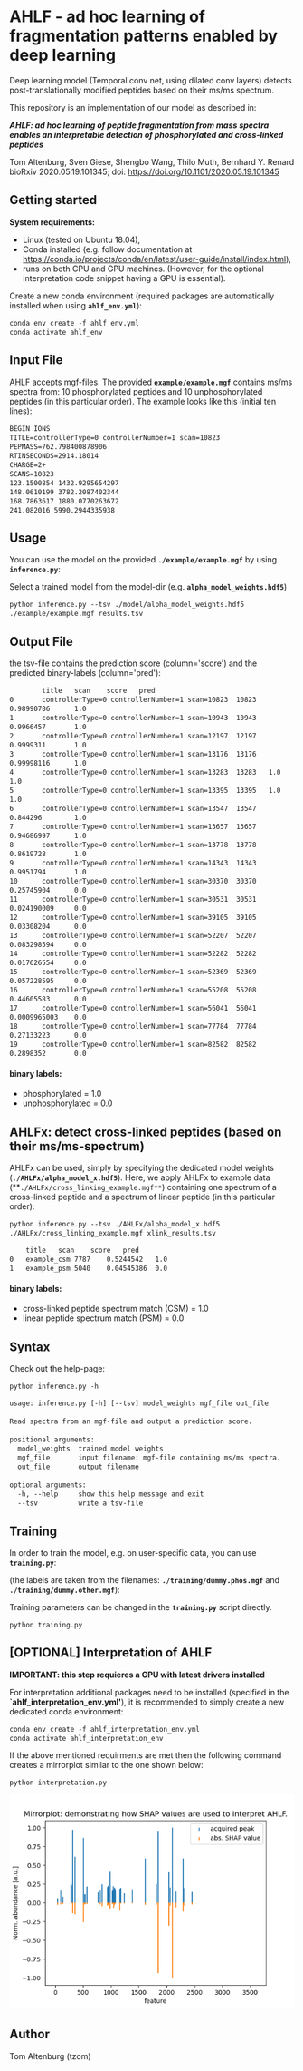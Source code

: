 # AHLF - ad hoc learning of fragmentation patterns enabled by deep learning

Deep learning model (Temporal conv net, using dilated conv layers) detects post-translationally modified peptides based on their ms/ms spectrum.

This repository is an implementation of our model as described in:

***AHLF: ad hoc learning of peptide fragmentation from mass spectra enables an interpretable detection of phosphorylated and cross-linked peptides***

Tom Altenburg, Sven Giese, Shengbo Wang, Thilo Muth, Bernhard Y. Renard  
bioRxiv 2020.05.19.101345; doi: https://doi.org/10.1101/2020.05.19.101345 

## Getting started

**System requirements:** 
- Linux (tested on Ubuntu 18.04),
- Conda installed (e.g. follow documentation at https://conda.io/projects/conda/en/latest/user-guide/install/index.html),
- runs on both CPU and GPU machines. (However, for the optional interpretation code snippet having a GPU is essential).

Create a new conda environment (required packages are automatically installed when using **`ahlf_env.yml`**):

```
conda env create -f ahlf_env.yml
conda activate ahlf_env
```

## Input File

AHLF accepts mgf-files. The provided **`example/example.mgf`** contains ms/ms spectra from: 10 phosphorylated peptides and 10 unphosphorylated peptides (in this particular order). 
The example looks like this (initial ten lines):

```
BEGIN IONS
TITLE=controllerType=0 controllerNumber=1 scan=10823
PEPMASS=762.798400878906
RTINSECONDS=2914.18014
CHARGE=2+
SCANS=10823
123.1500854 1432.9295654297 
148.0610199 3782.2087402344 
168.7863617 1880.0770263672 
241.082016 5990.2944335938 
```

## Usage

You can use the model on the provided **`./example/example.mgf`** by using **`inference.py`**:

Select a trained model from the model-dir (e.g. **`alpha_model_weights.hdf5`**)

```
python inference.py --tsv ./model/alpha_model_weights.hdf5 ./example/example.mgf results.tsv
```

## Output File

the tsv-file contains the prediction score (column='score') and the predicted binary-labels (column='pred'):

```
        title   scan    score   pred
0       controllerType=0 controllerNumber=1 scan=10823  10823   0.98990786      1.0
1       controllerType=0 controllerNumber=1 scan=10943  10943   0.9966457       1.0
2       controllerType=0 controllerNumber=1 scan=12197  12197   0.9999311       1.0
3       controllerType=0 controllerNumber=1 scan=13176  13176   0.99998116      1.0
4       controllerType=0 controllerNumber=1 scan=13283  13283   1.0     1.0
5       controllerType=0 controllerNumber=1 scan=13395  13395   1.0     1.0
6       controllerType=0 controllerNumber=1 scan=13547  13547   0.844296        1.0
7       controllerType=0 controllerNumber=1 scan=13657  13657   0.94686997      1.0
8       controllerType=0 controllerNumber=1 scan=13778  13778   0.8619728       1.0
9       controllerType=0 controllerNumber=1 scan=14343  14343   0.9951794       1.0
10      controllerType=0 controllerNumber=1 scan=30370  30370   0.25745904      0.0
11      controllerType=0 controllerNumber=1 scan=30531  30531   0.024190009     0.0
12      controllerType=0 controllerNumber=1 scan=39105  39105   0.03308204      0.0
13      controllerType=0 controllerNumber=1 scan=52207  52207   0.083298594     0.0
14      controllerType=0 controllerNumber=1 scan=52282  52282   0.017626554     0.0
15      controllerType=0 controllerNumber=1 scan=52369  52369   0.057228595     0.0
16      controllerType=0 controllerNumber=1 scan=55208  55208   0.44605583      0.0
17      controllerType=0 controllerNumber=1 scan=56041  56041   0.0009965003    0.0
18      controllerType=0 controllerNumber=1 scan=77784  77784   0.27133223      0.0
19      controllerType=0 controllerNumber=1 scan=82582  82582   0.2898352       0.0
```

#### binary labels:
  - phosphorylated = 1.0 
  - unphosphorylated = 0.0


## AHLFx: detect cross-linked peptides (based on their ms/ms-spectrum)

AHLFx can be used, simply by specifying the dedicated model weights (**`./AHLFx/alpha_model_x.hdf5`**). Here, we apply AHLFx to example data (**`./AHLFx/cross_linking_example.mgf**`) containing one spectrum of a cross-linked peptide and a spectrum of linear peptide (in this particular order):

```
python inference.py --tsv ./AHLFx/alpha_model_x.hdf5 ./AHLFx/cross_linking_example.mgf xlink_results.tsv
```

```
	title	scan	score	pred
0	example_csm	7787	0.5244542	1.0
1	example_psm	5040	0.04545386	0.0
``` 

#### binary labels:
  - cross-linked peptide spectrum match (CSM) = 1.0 
  - linear peptide spectrum match (PSM) = 0.0

## Syntax
Check out the help-page:
```
python inference.py -h
```

```
usage: inference.py [-h] [--tsv] model_weights mgf_file out_file

Read spectra from an mgf-file and output a prediction score.

positional arguments:
  model_weights  trained model weights
  mgf_file       input filename: mgf-file containing ms/ms spectra.
  out_file       output filename

optional arguments:
  -h, --help     show this help message and exit
  --tsv          write a tsv-file
  ```

## Training

In order to train the model, e.g. on user-specific data, you can use **`training.py`**:

(the labels are taken from the filenames: **`./training/dummy.phos.mgf`** and **`./training/dummy.other.mgf`**):

Training parameters can be changed in the **`training.py`** script directly.

```
python training.py
```

## [OPTIONAL] Interpretation of AHLF
**IMPORTANT: this step requieres a GPU with latest drivers installed**

For interpretation additional packages need to be installed (specified in the **`ahlf_interpretation_env.yml'**), it is recommended to simply create a new dedicated conda environment:

```
conda env create -f ahlf_interpretation_env.yml
conda activate ahlf_interpretation_env
```

If the above mentioned requirments are met then the following command creates a mirrorplot similar to the one shown below:

```
python interpretation.py
```

![plot](./interpretation.png)


## Author

Tom Altenburg (tzom)



